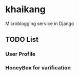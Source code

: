 # khaikang
Microblogging service in Django

## TODO List
### User Profile
### HoneyBox for varification
